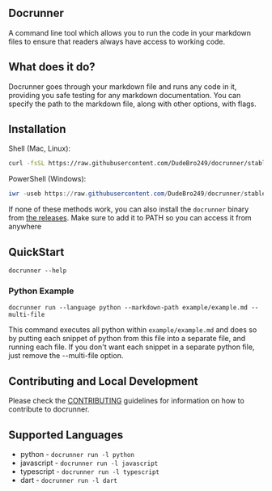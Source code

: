 ## Docrunner

A command line tool which allows you to run the code in your markdown files to ensure that readers always have access to working code.

## What does it do?

Docrunner goes through your markdown file and runs any code in it, providing you safe testing for any markdown documentation. You can specify the path to the markdown file, along with other options, with flags.

## Installation

Shell (Mac, Linux):

```sh
curl -fsSL https://raw.githubusercontent.com/DudeBro249/docrunner/stable/installers/install.sh | sh
```

PowerShell (Windows):

```powershell
iwr -useb https://raw.githubusercontent.com/DudeBro249/docrunner/stable/installers/install.ps1 | iex
```

If none of these methods work, you can also install the `docrunner` binary from
[the releases](https://github.com/DudeBro249/docrunner/releases).
Make sure to add it to PATH so you can access it from anywhere

## QuickStart

```shell
docrunner --help
```

### Python Example

```shell
docrunner run --language python --markdown-path example/example.md --multi-file
```

This command executes all python within `example/example.md` and does so by putting each snippet of 
python from this file into a separate file, and running each file. If you don't want each snippet 
in a separate python file, just remove the --multi-file option.


## Contributing and Local Development
Please check the [CONTRIBUTING](/CONTRIBUTING.md) guidelines for information on how to contribute to docrunner.

## Supported Languages

- python - `docrunner run -l python`
- javascript - `docrunner run -l javascript`
- typescript - `docrunner run -l typescript`
- dart - `docrunner run -l dart`
